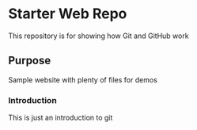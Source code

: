 # Starter Web Repo

This repository is for showing how Git and GitHub work

## Purpose

Sample website with plenty of files for demos

### Introduction
This is just an introduction to git